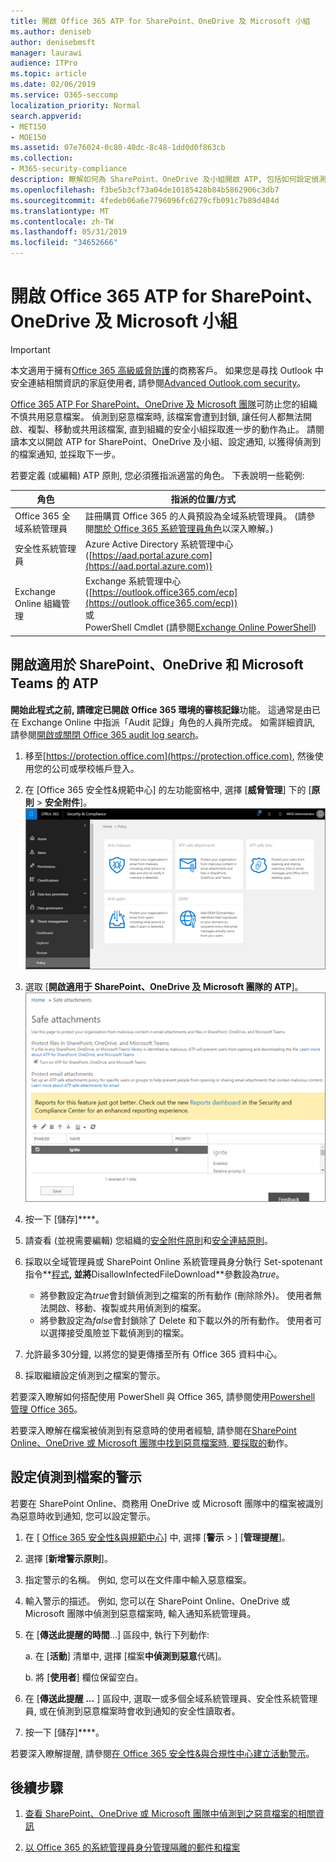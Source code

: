 ```yaml
---
title: 開啟 Office 365 ATP for SharePoint、OneDrive 及 Microsoft 小組
ms.author: deniseb
author: denisebmsft
manager: laurawi
audience: ITPro
ms.topic: article
ms.date: 02/06/2019
ms.service: O365-seccomp
localization_priority: Normal
search.appverid:
- MET150
- MOE150
ms.assetid: 07e76024-0c80-40dc-8c48-1dd0d0f863cb
ms.collection:
- M365-security-compliance
description: 瞭解如何為 SharePoint、OneDrive 及小組開啟 ATP, 包括如何設定偵測到之檔案的警示。
ms.openlocfilehash: f3be5b3cf73a04de10185428b84b5862906c3db7
ms.sourcegitcommit: 4fedeb06a6e7796096fc6279cfb091c7b89d484d
ms.translationtype: MT
ms.contentlocale: zh-TW
ms.lasthandoff: 05/31/2019
ms.locfileid: "34652666"
---
```

# <a name="turn-on-office-365-atp-for-sharepoint-onedrive-and-microsoft-teams"></a>開啟 Office 365 ATP for SharePoint、OneDrive 及 Microsoft 小組

> [!IMPORTANT]
> 本文適用于擁有[Office 365 高級威脅防護](office-365-atp.md)的商務客戶。 如果您是尋找 Outlook 中安全連結相關資訊的家庭使用者, 請參閱[Advanced Outlook.com security](https://support.office.com/article/advanced-outlook-com-security-for-office-365-subscribers-882d2243-eab9-4545-a58a-b36fee4a46e2)。

[Office 365 ATP For SharePoint、OneDrive 及 Microsoft 團隊](atp-for-spo-odb-and-teams.md)可防止您的組織不慎共用惡意檔案。 偵測到惡意檔案時, 該檔案會遭到封鎖, 讓任何人都無法開啟、複製、移動或共用該檔案, 直到組織的安全小組採取進一步的動作為止。 請閱讀本文以開啟 ATP for SharePoint、OneDrive 及小組、設定通知, 以獲得偵測到的檔案通知, 並採取下一步。 
  
若要定義 (或編輯) ATP 原則, 您必須獲指派適當的角色。 下表說明一些範例:

|角色  |指派的位置/方式  |
|---------|---------|
|Office 365 全域系統管理員 |註冊購買 Office 365 的人員預設為全域系統管理員。 (請參閱[關於 Office 365 系統管理員角色](https://docs.microsoft.com/office365/admin/add-users/about-admin-roles)以深入瞭解。)         |
|安全性系統管理員 |Azure Active Directory 系統管理中心 ([https://aad.portal.azure.com](https://aad.portal.azure.com))|
|Exchange Online 組織管理 |Exchange 系統管理中心 ([https://outlook.office365.com/ecp](https://outlook.office365.com/ecp)) <br>或 <br>  PowerShell Cmdlet (請參閱[Exchange Online PowerShell](https://docs.microsoft.com/powershell/exchange/exchange-online/exchange-online-powershell?view=exchange-ps)) |
  
## <a name="turn-on-atp-for-sharepoint-onedrive-and-microsoft-teams"></a>開啟適用於 SharePoint、OneDrive 和 Microsoft Teams 的 ATP

**開始此程式之前, 請確定已開啟 Office 365 環境的審核記錄**功能。 這通常是由已在 Exchange Online 中指派「Audit 記錄」角色的人員所完成。 如需詳細資訊, 請參閱[開啟或關閉 Office 365 audit log search](turn-audit-log-search-on-or-off.md)。
  
1. 移至[https://protection.office.com](https://protection.office.com), 然後使用您的公司或學校帳戶登入。
    
2. 在 [Office 365 安全性&amp;規範中心] 的左功能窗格中, 選擇 [**威脅管理**] 下的 [**原則** \> **安全附件**]。 <br/>![在安全性&amp;與合規性中心, 選擇 [ \>威脅管理原則]](media/08849c91-f043-4cd1-a55e-d440c86442f2.png)
  
3. 選取 [**開啟適用于 SharePoint、OneDrive 及 Microsoft 團隊的 ATP**]。<br/>![開啟適用于 SharePoint Online、商務用 OneDrive 和 Microsoft 小組的高級威脅防護](media/48cfaace-59cc-4e60-bf86-05ff6b99bdbf.png)
  
4. 按一下 [儲存]****。
    
5. 請查看 (並視需要編輯) 您組織的[安全附件原則](set-up-atp-safe-attachments-policies.md)和[安全連結原則](set-up-atp-safe-links-policies.md)。
    
6. 採取以全域管理員或 SharePoint Online 系統管理員身分執行 Set-spotenant 指令**[程式](https://docs.microsoft.com/powershell/module/sharepoint-online/Set-SPOTenant?view=sharepoint-ps)**, 並將**DisallowInfectedFileDownload**參數設為*true*。 <br/>
      - 將參數設定為*true*會封鎖偵測到之檔案的所有動作 (刪除除外)。 使用者無法開啟、移動、複製或共用偵測到的檔案。
      - 將參數設定為*false*會封鎖除了 Delete 和下載以外的所有動作。 使用者可以選擇接受風險並下載偵測到的檔案。  
   
7. 允許最多30分鐘, 以將您的變更傳播至所有 Office 365 資料中心。
    
8. 採取繼續設定偵測到之檔案的警示。
    
若要深入瞭解如何搭配使用 PowerShell 與 Office 365, 請參閱使用[Powershell 管理 Office 365](https://docs.microsoft.com/office365/enterprise/powershell/manage-office-365-with-office-365-powershell)。 

若要深入瞭解在檔案被偵測到有惡意時的使用者經驗, 請參閱在[SharePoint Online、OneDrive 或 Microsoft 團隊中找到惡意檔案時, 要採取的](https://support.office.com/article/01e902ad-a903-4e0f-b093-1e1ac0c37ad2)動作。 
  
## <a name="set-up-alerts-for-detected-files"></a>設定偵測到檔案的警示

若要在 SharePoint Online、商務用 OneDrive 或 Microsoft 團隊中的檔案被識別為惡意時收到通知, 您可以設定警示。
  
1. 在 [ [Office 365 安全性&amp;與規範中心](https://protection.office.com)] 中, 選擇 [**警示** \> ] [**管理提醒**]。
    
2. 選擇 [**新增警示原則**]。
    
3. 指定警示的名稱。 例如, 您可以在文件庫中輸入惡意檔案。
    
4. 輸入警示的描述。 例如, 您可以在 SharePoint Online、OneDrive 或 Microsoft 團隊中偵測到惡意檔案時, 輸入通知系統管理員。
    
5. 在 [**傳送此提醒的時間**...] 區段中, 執行下列動作: 
    
    a. 在 [**活動**] 清單中, 選擇 [檔案**中偵測到惡意**代碼]。
    
    b. 將 [**使用者**] 欄位保留空白。 
    
6. 在 [**傳送此提醒 ...** ] 區段中, 選取一或多個全域系統管理員、安全性系統管理員, 或在偵測到惡意檔案時會收到通知的安全性讀取者。 
    
7. 按一下 [儲存]****。
    
若要深入瞭解提醒, 請參閱[在 Office 365 安全性&amp;與合規性中心建立活動警示](create-activity-alerts.md)。 
  
## <a name="next-steps"></a>後續步驟

1. [查看 SharePoint、OneDrive 或 Microsoft 團隊中偵測到之惡意檔案的相關資訊](malicious-files-detected-in-spo-odb-or-teams.md)
    
2. [以 Office 365 的系統管理員身分管理隔離的郵件和檔案](manage-quarantined-messages-and-files.md)
    

  


